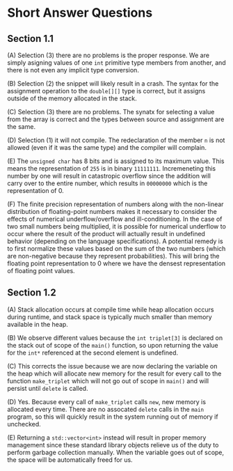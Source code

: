 # Short Answer Questions

## Section 1.1

(A) Selection (3) there are no problems is the proper response. We are simply asigning values of one `int` primitive type members from another, and there is not even any implicit type conversion.

(B) Selection (2) the snippet will likely result in a crash. The syntax for the assignment operation to the `double[][]` type is correct, but it assigns outside of the memory allocated in the stack.

(C) Selection (3) there are no problems. The synatx for selecting a value from the array is correct and the types between source and assignment are the same.

(D) Selection (1) it will not compile. The redeclaration of the member `n` is not allowed (even if it was the same type) and the compiler will complain.

(E) The `unsigned char` has 8 bits and is assigned to its maximum value. This means the representation of `255` is in binary `11111111`. Incremeneting this number by one will result in catastropic overflow since the addition will carry over to the entire number, which results in `00000000` which is the representation of 0.

(F) The finite precision representation of numbers along with the non-linear distribution of floating-point numbers makes it necessary to consider the effects of numerical underflow/overflow and ill-conditioning. In the case of two small numbers being multiplied, it is possible for numerical underflow to occur where the result of the product will actually result in undefined behavior (depending on the language specifications). A potential remedy is to first normalize these values based on the sum of the two numbers (which are non-negative because they represent probabilities). This will bring the floating point representation to 0 where we have the densest representation of floating point values.

## Section 1.2

(A) Stack allocation occurs at compile time while heap allocation occurs during runtime, and stack space is typically much smaller than memory available in the heap.

(B) We observe different values because the `int triplet[3]` is declared on the stack out of scope of the `main()` function, so upon returning the value for the `int*` referenced at the second element is undefined.

(C) This corrects the issue because we are now declaring the variable on the heap which will allocate new memory for the result for every call to the function `make_triplet` which will not go out of scope in `main()` and will persist until `delete` is called. 

(D) Yes. Because every call of `make_triplet` calls `new`, new memory is allocated every time. There are no assocated `delete` calls in the `main` program, so this will quickly result in the system running out of memory if unchecked.

(E) Returning a `std::vector<int>` instead will result in proper memory management since these standard library objects relieve us of the duty to perform garbage collection manually. When the variable goes out of scope, the space will be automatically freed for us.
